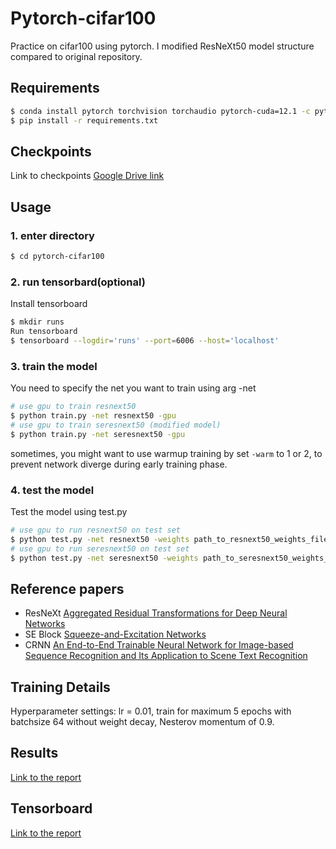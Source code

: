 # Pytorch-cifar100

Practice on cifar100 using pytorch. I modified ResNeXt50 model structure compared to original repository. 

## Requirements

```bash
$ conda install pytorch torchvision torchaudio pytorch-cuda=12.1 -c pytorch -c nvidia
$ pip install -r requirements.txt
```

## Checkpoints

Link to checkpoints [Google Drive link](https://drive.google.com/drive/folders/1LSL4R3GUBb8K7zr61po7cT_FcSzK60W8?usp=sharing)

## Usage

### 1. enter directory
```bash
$ cd pytorch-cifar100
```

### 2. run tensorbard(optional)
Install tensorboard
```bash
$ mkdir runs
Run tensorboard
$ tensorboard --logdir='runs' --port=6006 --host='localhost'
```

### 3. train the model
You need to specify the net you want to train using arg -net

```bash
# use gpu to train resnext50
$ python train.py -net resnext50 -gpu
# use gpu to train seresnext50 (modified model)
$ python train.py -net seresnext50 -gpu
```

sometimes, you might want to use warmup training by set ```-warm``` to 1 or 2, to prevent network
diverge during early training phase.

### 4. test the model
Test the model using test.py
```bash
# use gpu to run resnext50 on test set
$ python test.py -net resnext50 -weights path_to_resnext50_weights_file -gpu
# use gpu to run seresnext50 on test set
$ python test.py -net seresnext50 -weights path_to_seresnext50_weights_file -gpu
```

## Reference papers

- ResNeXt [Aggregated Residual Transformations for Deep Neural Networks](https://arxiv.org/abs/1611.05431v2)
- SE Block [Squeeze-and-Excitation Networks](https://arxiv.org/abs/1709.01507)
- CRNN [An End-to-End Trainable Neural Network for Image-based Sequence Recognition and Its Application to Scene Text Recognition](https://arxiv.org/abs/1507.05717)

## Training Details

Hyperparameter settings: 
lr = 0.01, train for maximum 5 epochs with batchsize 64 without weight decay, Nesterov momentum of 0.9.

## Results

[Link to the report]()

## Tensorboard

[Link to the report]()